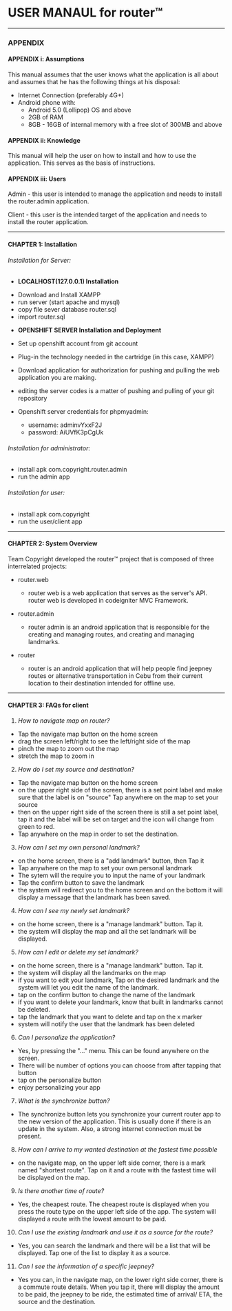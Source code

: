 # USER MANAUL for router™
----------------------------------
### APPENDIX

#### APPENDIX i: Assumptions

This manual assumes that the user
knows what the application is all about and 
assumes that he has the following things at his disposal:
- Internet Connection (preferably 4G+)
- Android phone with:
	- Android 5.0 (Lollipop) OS and above
	- 2GB of RAM
	- 8GB - 16GB of internal memory
	with a free slot of 300MB and above

#### APPENDIX ii: Knowledge

This manual will help the user on how to install
and how to use the application. This serves as the basis
of instructions.

#### APPENDIX iii: Users

Admin - this user is intended to manage the application and 
	needs to install the router.admin application.

Client - this user is the intended target of the application and
	needs to install the router application.

----------------------------------

#### CHAPTER 1: Installation

###### Installation for Server:

- **LOCALHOST(127.0.0.1) Installation**

* Download and Install XAMPP
* run server (start apache and mysql)
* copy file sever database router.sql
* import router.sql

- **OPENSHIFT SERVER Installation and Deployment**

* Set up openshift account from git account
* Plug-in the technology needed in the cartridge (in this case, XAMPP)
* Download application for authorization for pushing and pulling
the web application you are making.
* editing the server codes is a matter of pushing and pulling of your
git repository

* Openshift server credentials for phpmyadmin:
	* username: adminvYxxF2J
	* password: AiUVfK3pCgUk

###### Installation for administrator:

* install apk com.copyright.router.admin
* run the admin app

###### Installation for user:

* install apk com.copyright
* run the user/client app

----------------------------------

#### CHAPTER 2: System Overview

Team Copyright developed the router™ project that is composed of three interrelated projects:

* router.web
	- router web is a web application that serves as the server's API. 
router web is developed in codeigniter MVC Framework.

* router.admin
	- router admin is an android application that is responsible for the 
creating and managing routes, and creating and managing landmarks.

* router
	- router is an android application that will help people find jeepney
routes or alternative transportation in Cebu from their current
location to their destination intended for offline use.

----------------------------------

#### CHAPTER 3: FAQs for client

1. *How to navigate map on router?*

* Tap the navigate map button on the home screen
* drag the screen left/right to see the left/right side of the map
* pinch the map to zoom out the map
* stretch the map to zoom in

2. *How do I set my source and destination?*

* Tap the navigate map button on the home screen 
* on the upper right side of the screen, there is a set point label and make sure that the label is on "source"
 Tap anywhere on the map to set your source
* then on the upper right side of the screen there is still a set point label, tap it and the label will be set on target and the icon will change from green to red.
* Tap anywhere on the map in order to set the destination.

3. *How can I set my own personal landmark?*

* on the home screen, there is a "add landmark" button, then Tap it
* Tap anywhere on the map to set your own personal landmark
* The sytem will the require you to input the name of your landmark
* Tap the confirm button to save the landmark
* the system will redirect you to the home screen and on the bottom it will display a message that the landmark has been saved.

4. *How can I see my newly set landmark?*

* on the home screen, there is a "manage landmark" button. Tap it.
* the system will display the map and all the set landmark will be displayed.

5. *How can I edit or delete my set landmark?*

* on the home screen, there is a "manage landmark" button. Tap it.
* the system will display all the landmarks on the map
* if you want to edit your landmark, Tap on the desired landmark and the system will let you edit the name of the landmark.
* tap on the confirm button to change the name of the landmark
* if you want to delete your landmark, know that built in landmarks cannot be deleted.
* tap the landmark that you want to delete and tap on the 	x marker
* system will notify the user that the landmark has been deleted

6. *Can I personalize the application?*

* Yes, by pressing the "..." menu. This can be found anywhere on the screen.
* There will be number of options you can choose from after tapping that button
* tap on the personalize button
* enjoy personalizing your app

7. *What is the synchronize button?*

- The synchronize button lets you synchronize your current router app to the new version of the application. This is usually done if there is an update in the system. Also, a strong internet connection must be present.

8. *How can I arrive to my wanted destination at the fastest time possible*

- on the navigate map, on the upper left side corner, there is a mark named "shortest route". Tap on it and a route with the fastest time will be displayed on the map.

9. *Is there another time of route?*

- Yes, the cheapest route. The cheapest route is displayed when you press the route type on the upper left side of the app.
The system will displayed a route with the lowest amount to be paid.

10. *Can I use the existing landmark and use it as a source for the route?*

- Yes, you can search the landmark and there will be a list that will be displayed. Tap one of the list to display it as a source.

11. *Can I see the information of a specific jeepney?*

- Yes you can, in the navigate map, on the lower right side corner, there is a commute route details. When you tap it, there will display the amount to be paid, the jeepney to be ride, the estimated time of arrival/ ETA, the source and the destination.